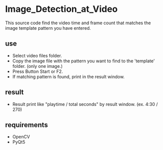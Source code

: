 # Image_Detection_at_Video

This source code find the video time and frame count that matches the image template pattern you have entered.

## use
* Select video files folder.
* Copy the image file with the pattern you want to find to the 'template' folder. (only one image.)
* Press Button Start or F2.
* If matching pattern is found, print in the result window.

## result
* Result print like "playtime / total seconds" by result window. (ex. 4:30 / 270)

## requirements
* OpenCV
* PyQt5
